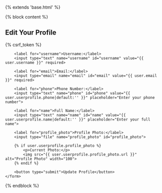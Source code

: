 {% extends 'base.html' %}

{% block content %}
<div class="container">
    <h2>Edit Your Profile</h2>
    <form method="POST" enctype="multipart/form-data">
        {% csrf_token %}
        
        <label for="username">Username:</label>
        <input type="text" name="username" id="username" value="{{ user.username }}" required>

        <label for="email">Email:</label>
        <input type="email" name="email" id="email" value="{{ user.email }}" required>

        <label for="phone">Phone Number:</label>
        <input type="text" name="phone" id="phone" value="{{ user.userprofile.phone|default:'' }}" placeholder="Enter your phone number">

        <label for="name">Full Name:</label>
        <input type="text" name="name" id="name" value="{{ user.userprofile.name|default:'' }}" placeholder="Enter your full name">

        <label for="profile_photo">Profile Photo:</label>
        <input type="file" name="profile_photo" id="profile_photo">

        {% if user.userprofile.profile_photo %}
            <p>Current Photo:</p>
            <img src="{{ user.userprofile.profile_photo.url }}" alt="Profile Photo" width="100">
        {% endif %}

        <button type="submit">Update Profile</button>
    </form>
</div>
{% endblock %}
